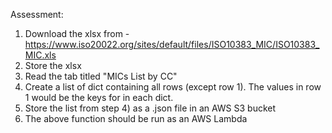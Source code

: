 Assessment:

1. Download the xlsx from - https://www.iso20022.org/sites/default/files/ISO10383_MIC/ISO10383_MIC.xls
2. Store the xlsx
3. Read the tab titled "MICs List by CC"
4. Create a list of dict containing all rows (except row 1). The values in row 1 would be the keys for in each dict.
5. Store the list from step 4) as a .json file in an AWS S3 bucket
6. The above function should be run as an AWS Lambda